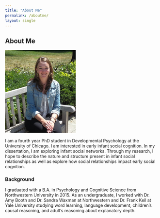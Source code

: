 ```yaml
---
title: "About Me"
permalink: /aboutme/
layout: single
---
```

## About Me 

![test](nicoleburke.png)


I am a fourth year PhD student in Developmental Psychology at the University of Chicago. I am interested in early infant social cognition. In my dissertation, I am exploring infant social networks. Through my research, I hope to describe the nature and structure present in infant social relationships as well as explore how social relationships impact early social cognition. 




### Background 

I graduated with a B.A. in Psychology and Cognitive Science from Northwestern University in 2015. As an undergraduate, I worked with Dr. Amy Booth and Dr. Sandra Waxman at Northwestern and Dr. Frank Keil at Yale University studying word learning, language development, children’s causal reasoning, and adult’s reasoning about explanatory depth.





